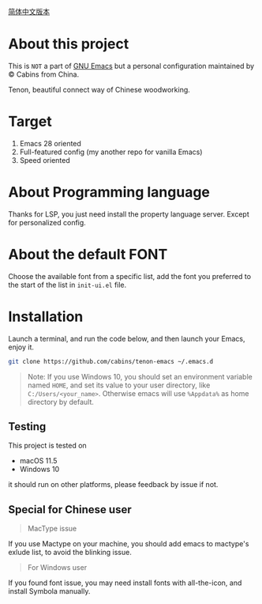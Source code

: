 [简体中文版本](./README.md)

# About this project


This is `NOT` a part of [GNU Emacs](https://www.gnu.org/software/emacs/) but a personal configuration maintained by © Cabins from China.

Tenon, beautiful connect way of Chinese woodworking.

# Target

1. Emacs 28 oriented
2. Full-featured config (my another repo for vanilla Emacs)
3. Speed oriented

# About Programming language

Thanks for LSP, you just need install the property language server. Except for personalized config.

# About the default FONT

Choose the available font from a specific list, add the font you preferred to the start of the list in `init-ui.el` file.

# Installation

Launch a terminal, and run the code below, and then launch your Emacs, enjoy it.

```bash
git clone https://github.com/cabins/tenon-emacs ~/.emacs.d
```

> Note: If you use Windows 10,  you should set an environment variable named `HOME`,  and set its value to your user directory,  like `C:/Users/<your_name>`. Otherwise emacs will use `%Appdata%` as home directory by default.

## Testing

This project is tested on

- macOS 11.5
- Windows 10

it should run on other platforms, please feedback by issue if not.

## Special for Chinese user

> MacType issue

If you use Mactype on your machine, you should add emacs to mactype's exlude list, to avoid the blinking issue.

> For Windows user

If you found font issue, you may need install fonts with all-the-icon, and install Symbola manually.
